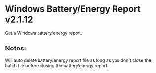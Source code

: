 # Windows Battery/Energy Report v2.1.12
Get a Windows battery/energy report.

## Notes:
Will auto delete battery/energy report file as long as you don't close the batch file before closing the battery/energy report.
